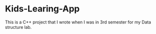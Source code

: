 # Kids-Learing-App
This is a C++ project that I wrote when I was in 3rd semester for my Data structure lab.
